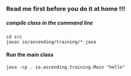 ### Read me first before you do it at home !!!
##### compile class in the command line
    cd src
	javac io/ascending/training/*.java

#### Run the main class
	java -cp . io.ascending.training.Main "hello"